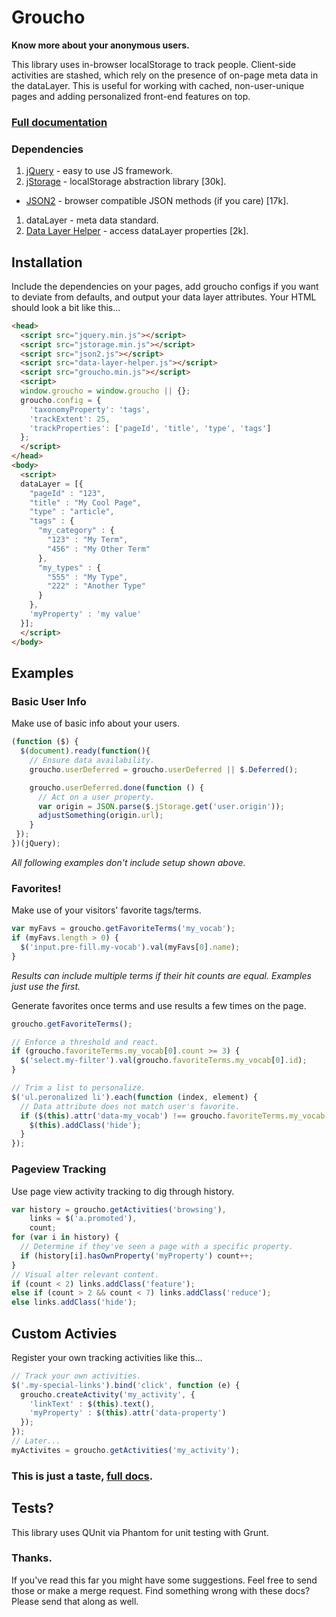Groucho
==============

**Know more about your anonymous users.**

This library uses in-browser localStorage to track people. Client-side activities are stashed, which rely on the presence of on-page meta data in the dataLayer. This is useful for working with cached, non-user-unique pages and adding personalized front-end features on top.

### [Full documentation](DOCS.md)

### Dependencies
1. [jQuery](http://jquery.com) - easy to use JS framework.
1. [jStorage](http://jstorage.info) - localStorage abstraction library [30k].
 * [JSON2](https://github.com/douglascrockford/JSON-js) - browser compatible JSON methods (if you care) [17k].
1. dataLayer - meta data standard.
1. [Data Layer Helper](https://github.com/google/data-layer-helper) - access dataLayer properties [2k].

## Installation
Include the dependencies on your pages, add groucho configs if you want to deviate from defaults, and output your data layer attributes. Your HTML should look a bit like this...
```html
<head>
  <script src="jquery.min.js"></script>
  <script src="jstorage.min.js"></script>
  <script src="json2.js"></script>
  <script src="data-layer-helper.js"></script>
  <script src="groucho.min.js"></script>
  <script>
  window.groucho = window.groucho || {};
  groucho.config = {
    'taxonomyProperty': 'tags',
    'trackExtent': 25,
    'trackProperties': ['pageId', 'title', 'type', 'tags']
  };
  </script>
</head>
<body>
  <script>
  dataLayer = [{
    "pageId" : "123",
    "title" : "My Cool Page",
    "type" : "article",
    "tags" : {
      "my_category" : {
        "123" : "My Term",
        "456" : "My Other Term"
      },
      "my_types" : {
        "555" : "My Type",
        "222" : "Another Type"
      }
    },
    'myProperty' : 'my value'
  }];
  </script>
</body>
```
## Examples

### Basic User Info

Make use of basic info about your users.
```javascript
(function ($) {
  $(document).ready(function(){
    // Ensure data availability.
    groucho.userDeferred = groucho.userDeferred || $.Deferred();

    groucho.userDeferred.done(function () {
      // Act on a user property.
      var origin = JSON.parse($.jStorage.get('user.origin'));
      adjustSomething(origin.url);
    }
 });
})(jQuery);
```
_All following examples don't include setup shown above._

### Favorites!

Make use of your visitors' favorite tags/terms.
```javascript
var myFavs = groucho.getFavoriteTerms('my_vocab');
if (myFavs.length > 0) {
  $('input.pre-fill.my-vocab').val(myFavs[0].name);
}
```
_Results can include multiple terms if their hit counts are equal. Examples just use the first._

Generate favorites once terms and use results a few times on the page.
```javascript
groucho.getFavoriteTerms();

// Enforce a threshold and react.
if (groucho.favoriteTerms.my_vocab[0].count >= 3) {
  $('select.my-filter').val(groucho.favoriteTerms.my_vocab[0].id);
}

// Trim a list to personalize.
$('ul.peronalized li').each(function (index, element) {
  // Data attribute does not match user's favorite.
  if ($(this).attr('data-my_vocab') !== groucho.favoriteTerms.my_vocab[0].name) {
    $(this).addClass('hide');
  }
});
```

### Pageview Tracking

Use page view activity tracking to dig through history.
```javascript
var history = groucho.getActivities('browsing'),
    links = $('a.promoted'),
    count;
for (var i in history) {
  // Determine if they've seen a page with a specific property.
  if (history[i].hasOwnProperty('myProperty') count++;
}
// Visual alter relevant content.
if (count < 2) links.addClass('feature');
else if (count > 2 && count < 7) links.addClass('reduce');
else links.addClass('hide');
```

## Custom Activies

Register your own tracking activities like this...
```javascript
// Track your own activities.
$('.my-special-links').bind('click', function (e) {
  groucho.createActivity('my_activity', {
    'linkText' : $(this).text(),
    'myProperty' : $(this).attr('data-property')
  });
});
// Later...
myActivites = groucho.getActivities('my_activity');
```

### This is just a taste, [full docs](DOCS.md).

## Tests?
This library uses QUnit via Phantom for unit testing with Grunt.

### Thanks.
If you've read this far you might have some suggestions. Feel free to send those or make a merge request.
Find something wrong with these docs? Please send that along as well.
